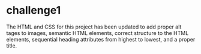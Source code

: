 # challenge1

The HTML and CSS for this project has been updated to add proper alt tages to images, semantic HTML elements, correct structure to the HTML elements, sequential heading attributes from highest to lowest, and a proper title.
